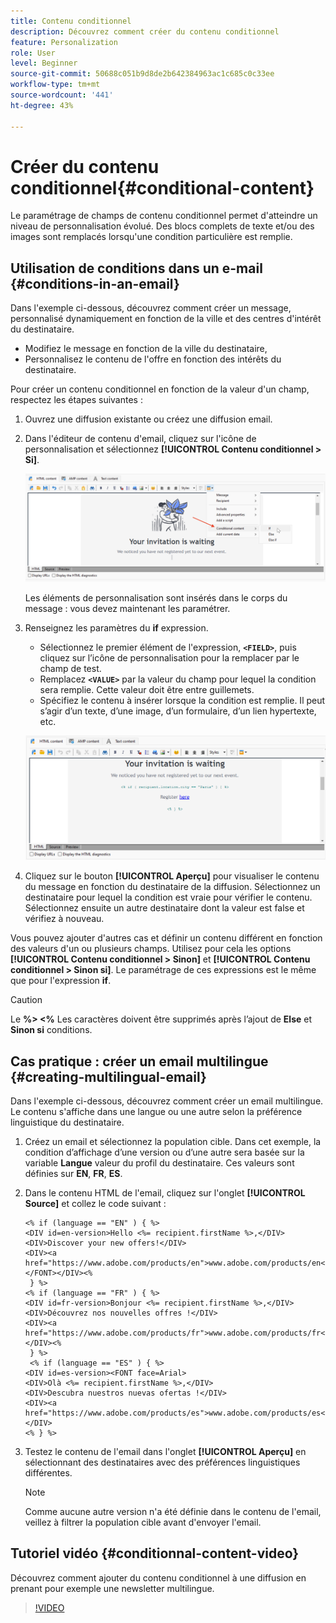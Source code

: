 ```yaml
---
title: Contenu conditionnel
description: Découvrez comment créer du contenu conditionnel
feature: Personalization
role: User
level: Beginner
source-git-commit: 50688c051b9d8de2b642384963ac1c685c0c33ee
workflow-type: tm+mt
source-wordcount: '441'
ht-degree: 43%

---
```



# Créer du contenu conditionnel{#conditional-content}

Le paramétrage de champs de contenu conditionnel permet d&#39;atteindre un niveau de personnalisation évolué. Des blocs complets de texte et/ou des images sont remplacés lorsqu&#39;une condition particulière est remplie.


## Utilisation de conditions dans un e-mail {#conditions-in-an-email}

Dans l&#39;exemple ci-dessous, découvrez comment créer un message, personnalisé dynamiquement en fonction de la ville et des centres d&#39;intérêt du destinataire.

* Modifiez le message en fonction de la ville du destinataire,
* Personnalisez le contenu de l&#39;offre en fonction des intérêts du destinataire.

Pour créer un contenu conditionnel en fonction de la valeur d&#39;un champ, respectez les étapes suivantes :

1. Ouvrez une diffusion existante ou créez une diffusion email.
1. Dans l&#39;éditeur de contenu d&#39;email, cliquez sur l&#39;icône de personnalisation et sélectionnez **[!UICONTROL Contenu conditionnel > Si]**.

   ![Insérer une condition](assets/condition-insert.png)

   Les éléments de personnalisation sont insérés dans le corps du message : vous devez maintenant les paramétrer.

1. Renseignez les paramètres du **if** expression.

   * Sélectionnez le premier élément de l&#39;expression, **`<FIELD>`**, puis cliquez sur l’icône de personnalisation pour la remplacer par le champ de test.
   * Remplacez **`<VALUE>`** par la valeur du champ pour lequel la condition sera remplie. Cette valeur doit être entre guillemets.
   * Spécifiez le contenu à insérer lorsque la condition est remplie. Il peut s’agir d’un texte, d’une image, d’un formulaire, d’un lien hypertexte, etc.

   ![Condition dans un email](assets/condition-in-email.png)

1. Cliquez sur le bouton **[!UICONTROL Aperçu]** pour visualiser le contenu du message en fonction du destinataire de la diffusion. Sélectionnez un destinataire pour lequel la condition est vraie pour vérifier le contenu. Sélectionnez ensuite un autre destinataire dont la valeur est false et vérifiez à nouveau.

Vous pouvez ajouter d&#39;autres cas et définir un contenu différent en fonction des valeurs d&#39;un ou plusieurs champs. Utilisez pour cela les options **[!UICONTROL Contenu conditionnel > Sinon]** et **[!UICONTROL Contenu conditionnel > Sinon si]**. Le paramétrage de ces expressions est le même que pour l&#39;expression **if**.

>[!CAUTION]
>
>Le **%> &lt;%** Les caractères doivent être supprimés après l’ajout de **Else** et **Sinon si** conditions.


## Cas pratique : créer un email multilingue {#creating-multilingual-email}

Dans l&#39;exemple ci-dessous, découvrez comment créer un email multilingue. Le contenu s&#39;affiche dans une langue ou une autre selon la préférence linguistique du destinataire.

1. Créez un email et sélectionnez la population cible. Dans cet exemple, la condition d’affichage d’une version ou d’une autre sera basée sur la variable **Langue** valeur du profil du destinataire. Ces valeurs sont définies sur **EN**, **FR**, **ES**.
1. Dans le contenu HTML de l&#39;email, cliquez sur l&#39;onglet **[!UICONTROL Source]** et collez le code suivant :

   ```
   <% if (language == "EN" ) { %>
   <DIV id=en-version>Hello <%= recipient.firstName %>,</DIV>
   <DIV>Discover your new offers!</DIV>
   <DIV><a href="https://www.adobe.com/products/en">www.adobe.com/products/en</A></FONT></DIV><%
    } %>
   <% if (language == "FR" ) { %>
   <DIV id=fr-version>Bonjour <%= recipient.firstName %>,</DIV>
   <DIV>Découvrez nos nouvelles offres !</DIV>
   <DIV><a href="https://www.adobe.com/products/fr">www.adobe.com/products/fr</A></DIV><%
    } %>
    <% if (language == "ES" ) { %>
   <DIV id=es-version><FONT face=Arial>
   <DIV>Olà <%= recipient.firstName %>,</DIV>
   <DIV>Descubra nuestros nuevas ofertas !</DIV>
   <DIV><a href="https://www.adobe.com/products/es">www.adobe.com/products/es</A></DIV>
   <% } %>
   ```

1. Testez le contenu de l&#39;email dans l&#39;onglet **[!UICONTROL Aperçu]** en sélectionnant des destinataires avec des préférences linguistiques différentes.

   >[!NOTE]
   >
   >Comme aucune autre version n&#39;a été définie dans le contenu de l&#39;email, veillez à filtrer la population cible avant d&#39;envoyer l&#39;email.

## Tutoriel vidéo {#conditionnal-content-video}

Découvrez comment ajouter du contenu conditionnel à une diffusion en prenant pour exemple une newsletter multilingue.

>[!VIDEO](https://video.tv.adobe.com/v/335682?quality=12)

